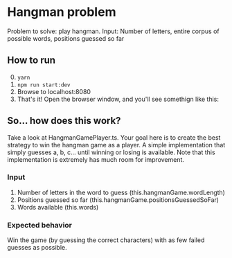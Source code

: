 # Hangman problem

Problem to solve: play hangman.
Input: Number of letters, entire corpus of possible words, positions guessed so far

## How to run
0. `yarn`
1. `npm run start:dev`
2. Browse to localhost:8080
3. That's it! Open the browser window, and you'll see somethign like this:



## So... how does this work?

Take a look at HangmanGamePlayer.ts. Your goal here is to create the best strategy to win the hangman game as a player. A simple implementation that simply guesses a, b, c... until winning or losing is available. Note that this implementation is extremely has much room for improvement.

### Input

1. Number of letters in the word to guess (this.hangmanGame.wordLength)
2. Positions guessed so far (this.hangmanGame.positionsGuessedSoFar)
3. Words available (this.words)

### Expected behavior

Win the game (by guessing the correct characters) with as few failed guesses as possible.